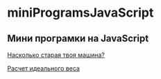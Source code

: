 # miniProgramsJavaScript

## Мини програмки на JavaScript


[Насколько старая твоя машина?](https://andoriweb.github.io/miniProgramsJavaScript/How_old_is_the_car/)

[Расчет идеального веса](https://andoriweb.github.io/miniProgramsJavaScript/BMI/)